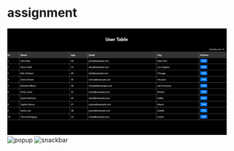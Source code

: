 # assignment

![Table](https://github.com/satyam0999/assignment/blob/main/img1.png)
![popup]()
![snackbar](image_url)


